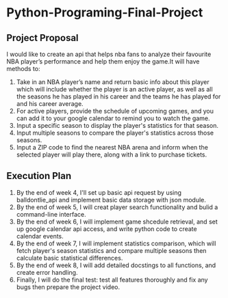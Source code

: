 # Python-Programing-Final-Project
## Project Proposal
I would like to create an api that helps nba fans to analyze their favourite NBA player’s performance and help them enjoy the game.It will have methods to:
1. Take in an NBA player’s name and return basic info about this player which will include whether the player is an active player, as well as all the seasons he has played in his career and the teams he has played for and his career average. 
2. For active players, provide the schedule of upcoming games, and you can add it to your google calendar to remind you to watch the game.
3. Input a specific season to display the player's statistics for that season.
4. Input multiple seasons to compare the player's statistics across those seasons.
5. Input a ZIP code to find the nearest NBA arena and inform when the selected player will play there, along with a link to purchase tickets.

## Execution Plan
1. By the end of week 4, I'll set up basic api request by using balldontlie_api and implement basic data storage with json module.
2. By the end of week 5, I will creat player search functionality and bulid a command-line interface.
3. By the end of week 6, I will implement game shcedule retrieval, and set up google calendar api access, and write python code to create calendar events.
4. By the end of week 7, I will implement statistics comparison, which will fetch player's season statistics and compare multiple seasons then calculate basic statistical differences.
5. By the end of week 8, I will add detailed docstings to all functions, and create error handling.
6. Finally, I will do the final test: test all features thoroughly and fix any bugs then prepare the project video.
    
    
